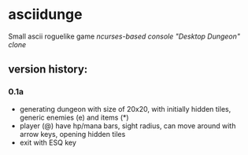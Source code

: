 # asciidunge
Small ascii roguelike game
*ncurses-based console "Desktop Dungeon" clone*

## version history:

### 0.1a
* generating dungeon with size of 20x20, with initially hidden tiles, generic enemies (e) and items (*)
* player (@) have hp/mana bars, sight radius, can move around with arrow keys, opening hidden tiles
* exit with ESQ key
